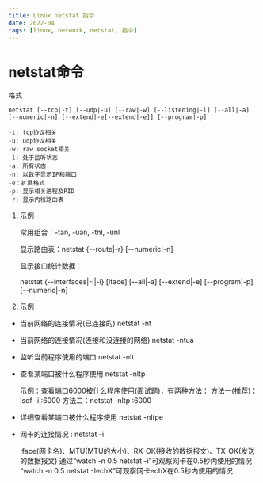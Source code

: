```yaml
---
title: Linux netstat 指令
date: 2022-04
tags: [linux, network, netstat, 指令]
---
```


# netstat命令

格式

    netstat [--tcp|-t] [--udp|-u] [--raw|-w] [--listening|-l] [--all|-a] [--numeric|-n] [--extend|-e[--extend|-e]] [--program|-p]
    
    -t: tcp协议相关
    -u: udp协议相关
    -w: raw socket相关
    -l: 处于监听状态
    -a: 所有状态
    -n: 以数字显示IP和端口
    -e：扩展格式
    -p: 显示相关进程及PID
    -r: 显示内核路由表

1. 示例

    常用组合：-tan, -uan, -tnl, -unl

    显示路由表：netstat {--route|-r} [--numeric|-n]

    显示接口统计数据：

    netstat {--interfaces|-I|-i} [iface] [--all|-a] [--extend|-e] [--program|-p][--numeric|-n]

2. 示例
- 当前网络的连接情况(已连接的)              netstat -nt
- 当前网络的连接情况(连接和没连接的网络)     netstat -ntua
- 监听当前程序使用的端口                    netstat -nlt
- 查看某端口被什么程序使用                  netstat -nltp
    
    示例：查看端口6000被什么程序使用(面试题)，有两种方法：
        方法一(推荐)：lsof -i :6000
        方法二：netstat -nltp :6000

- 详细查看某端口被什么程序使用              netstat -nltpe
- 网卡的连接情况 : netstat  -i
    
    Iface(网卡名)、MTU(MTU的大小)、RX-OK(接收的数据报文)、TX-OK(发送的数据报文)
    通过“watch -n 0.5 netstat -i”可观察网卡在0.5秒内使用的情况
    “watch -n 0.5 netstat -IechX”可观察网卡echX在0.5秒内使用的情况